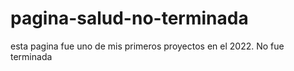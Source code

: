 # pagina-salud-no-terminada
esta pagina fue uno de mis primeros proyectos en el 2022. No fue terminada
